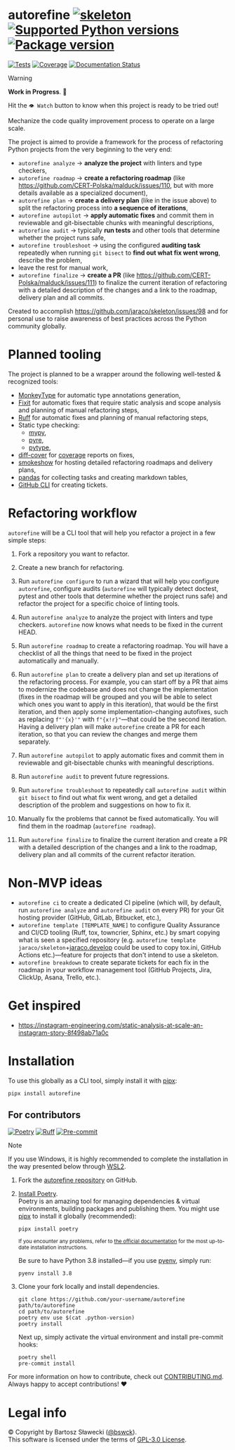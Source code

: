 # autorefine [![skeleton](https://img.shields.io/badge/0.0.2rc–104–g203a3fa-skeleton?label=%F0%9F%92%80%20bswck/skeleton&labelColor=black&color=grey&link=https%3A//github.com/bswck/skeleton)](https://github.com/bswck/skeleton/tree/0.0.2rc-104-g203a3fa) [![Supported Python versions](https://img.shields.io/pypi/pyversions/autorefine.svg?logo=python&label=Python)](https://pypi.org/project/autorefine/) [![Package version](https://img.shields.io/pypi/v/autorefine?label=PyPI)](https://pypi.org/project/autorefine/)

[![Tests](https://github.com/bswck/autorefine/actions/workflows/test.yml/badge.svg)](https://github.com/bswck/autorefine/actions/workflows/test.yml)
[![Coverage](https://coverage-badge.samuelcolvin.workers.dev/bswck/autorefine.svg)](https://coverage-badge.samuelcolvin.workers.dev/redirect/bswck/autorefine)
[![Documentation Status](https://readthedocs.org/projects/autorefine/badge/?version=latest)](https://autorefine.readthedocs.io/en/latest/?badge=latest)

> [!Warning]
> **Work in Progress**. 🚧
>
> Hit the `👁 Watch` button to know when this project is ready to be tried out!

Mechanize the code quality improvement process to operate on a large scale.

The project is aimed to provide a framework for the process of refactoring Python projects
from the very beginning to the very end:
- `autorefine analyze` → **analyze the project** with linters and type checkers,
- `autorefine roadmap` → **create a refactoring roadmap** (like https://github.com/CERT-Polska/malduck/issues/110, but with more details available as a specialized document),
- `autorefine plan` → **create a delivery plan** (like in the issue above) to split the refactoring process into **a sequence of iterations**,
- `autorefine autopilot` → **apply automatic fixes** and commit them in reviewable and git-bisectable chunks with meaningful descriptions,
- `autorefine audit` → typically **run tests** and other tools that determine whether the project runs safe,
- `autorefine troubleshoot` → using the configured **auditing task** repeatedly when running `git bisect` to **find out what fix went wrong**, describe the problem,
- leave the rest for manual work,
- `autorefine finalize` → **create a PR** (like https://github.com/CERT-Polska/malduck/issues/111) to finalize the current iteration of refactoring with a detailed description of the changes and a link to the roadmap, delivery plan and all commits.

Created to accomplish https://github.com/jaraco/skeleton/issues/98 and for personal use to raise awareness of best practices across the Python community globally.

# Planned tooling
The project is planned to be a wrapper around the following well-tested & recognized tools:
- [MonkeyType](https://github.com/Instagram/MonkeyType#readme) for automatic type annotations generation,
- [Fixit](https://github.com/Instagram/Fixit#readme) for automatic fixes that require static analysis and scope analysis and planning of manual refactoring steps,
- [Ruff](https://github.com/astral-sh/ruff#readme) for automatic fixes and planning of manual refactoring steps,
- Static type checking:
  - [mypy](https://github.com/python/mypy#readme),
  - [pyre](https://github.com/facebook/pyre-check#readme),
  - [pytype](https://github.com/google/pytype#readme),
- [diff-cover](https://github.com/Bachmann1234/diff_cover#readme) for [coverage](https://github.com/nedbat/coverage#readme) reports on fixes,
- [smokeshow](https://github.com/samuelcolvin/smokeshow#readme) for hosting detailed refactoring roadmaps and delivery plans,
- [pandas](https://github.com/pandas-dev/pandas) for collecting tasks and creating markdown tables,
- [GitHub CLI](https://cli.github.com/) for creating tickets.

# Refactoring workflow
`autorefine` will be a CLI tool that will help you refactor a project in a few simple steps:

1. Fork a repository you want to refactor.

2. Create a new branch for refactoring.

3. Run `autorefine configure` to run a wizard that will help you configure `autorefine`, configure audits (`autorefine` will typically detect doctest, pytest and other tools that determine whether the project runs safe) and refactor the project for a specific choice of linting tools.

4. Run `autorefine analyze` to analyze the project with linters and type checkers. `autorefine` now knows what needs to be fixed in the current HEAD.

5. Run `autorefine roadmap` to create a refactoring roadmap. You will have a checklist of all the things that need to be fixed in the project automatically and manually.

6. Run `autorefine plan` to create a delivery plan and set up iterations of the refactoring process. For example, you can start off by a PR that aims to modernize the codebase and does not change the implementation (fixes in the roadmap will be grouped and you will be able to select which ones you want to apply in this iteration), that would be the first iteration, and then apply some implementation-changing autofixes, such as replacing `f"'{x}'"` with `f"{x!r}"`—that could be the second iteration. Having a delivery plan will make `autorefine` create a PR for each iteration, so that you can review the changes and merge them separately.

7. Run `autorefine autopilot` to apply automatic fixes and commit them in reviewable and git-bisectable chunks with meaningful descriptions.

8. Run `autorefine audit` to prevent future regressions.

9. Run `autorefine troubleshoot` to repeatedly call `autorefine audit` within `git bisect` to find out what fix went wrong, and get a detailed description of the problem and suggestions on how to fix it.

10. Manually fix the problems that cannot be fixed automatically. You will find them in the roadmap (`autorefine roadmap`).

11. Run `autorefine finalize` to finalize the current iteration and create a PR with a detailed description of the changes and a link to the roadmap, delivery plan and all commits of the current refactor iteration.

# Non-MVP ideas
- `autorefine ci` to create a dedicated CI pipeline (which will, by default, run `autorefine analyze` and `autorefine audit` on every PR) for your Git hosting provider (GitHub, GitLab, Bitbucket, etc.),
- `autorefine template [TEMPLATE_NAME]` to configure Quality Assurance and CI/CD tooling (Ruff, tox, towncrier, Sphinx, etc.) by smart copying what is seen a specified repository (e.g. `autorefine template jaraco/skeleton`+[jaraco.develop](https://github.com/jaraco/jaraco.develop) could be used to copy tox.ini, GitHub Actions etc.)—feature for projects that don't intend to use a skeleton.
- `autorefine breakdown` to create separate tickets for each fix in the roadmap in your workflow management tool (GitHub Projects, Jira, ClickUp, Asana, Trello, etc.).

# Get inspired
- https://instagram-engineering.com/static-analysis-at-scale-an-instagram-story-8f498ab71a0c

# Installation
To use this globally as a CLI tool, simply install it with [pipx](https://github.com/pypa/pipx):

```shell
pipx install autorefine
```

## For contributors
[![Poetry](https://img.shields.io/endpoint?url=https://python-poetry.org/badge/v0.json)](https://python-poetry.org/)
[![Ruff](https://img.shields.io/endpoint?url=https://raw.githubusercontent.com/astral-sh/ruff/main/assets/badge/v2.json)](https://github.com/astral-sh/ruff)
[![Pre-commit](https://img.shields.io/badge/pre--commit-enabled-brightgreen?logo=pre-commit&logoColor=white)](https://github.com/pre-commit/pre-commit)
<!--
This section was generated from bswck/skeleton@0.0.2rc-104-g203a3fa.
Instead of changing this particular file, you might want to alter the template:
https://github.com/bswck/skeleton/tree/0.0.2rc-104-g203a3fa/project/README.md.jinja
-->
> [!Note]
> If you use Windows, it is highly recommended to complete the installation in the way presented below through [WSL2](https://learn.microsoft.com/en-us/windows/wsl/install).
1.  Fork the [autorefine repository](https://github.com/bswck/autorefine) on GitHub.

1.  [Install Poetry](https://python-poetry.org/docs/#installation).<br/>
    Poetry is an amazing tool for managing dependencies & virtual environments, building packages and publishing them.
    You might use [pipx](https://github.com/pypa/pipx#readme) to install it globally (recommended):

    ```shell
    pipx install poetry
    ```

    <sub>If you encounter any problems, refer to [the official documentation](https://python-poetry.org/docs/#installation) for the most up-to-date installation instructions.</sub>

    Be sure to have Python 3.8 installed—if you use [pyenv](https://github.com/pyenv/pyenv#readme), simply run:

    ```shell
    pyenv install 3.8
    ```

1.  Clone your fork locally and install dependencies.

    ```shell
    git clone https://github.com/your-username/autorefine path/to/autorefine
    cd path/to/autorefine
    poetry env use $(cat .python-version)
    poetry install
    ```

    Next up, simply activate the virtual environment and install pre-commit hooks:

    ```shell
    poetry shell
    pre-commit install
    ```

For more information on how to contribute, check out [CONTRIBUTING.md](https://github.com/bswck/autorefine/blob/HEAD/CONTRIBUTING.md).<br/>
Always happy to accept contributions! ❤️

# Legal info
© Copyright by Bartosz Sławecki ([@bswck](https://github.com/bswck)).
<br />This software is licensed under the terms of [GPL-3.0 License](https://github.com/bswck/autorefine/blob/HEAD/LICENSE).
